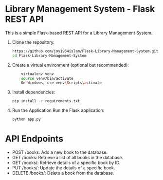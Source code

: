 # Library Management System - Flask REST API

This is a simple Flask-based REST API for a Library Management System.

1. Clone the repository:

   ```bash
   https://github.com/joy1954islam/Flask-Library-Management-System.git
   cd Flask-Library-Management-System
   
2. Create a virtual environment (optional but recommended):
    ```bash
        virtualenv venv
        source venv/bin/activate
        On Windows, use venv\Scripts\activate

3. Install dependencies:

    ```bash
    pip install -r requirements.txt
   
4. Run the Application
Run the Flask application:

    ```bash
    python app.py


# API Endpoints
 - POST /books: Add a new book to the database.
- GET /books: Retrieve a list of all books in the database.
- GET /books/<id>: Retrieve details of a specific book by ID.
- PUT /books/<id>: Update the details of a specific book.
- DELETE /books/<id>: Delete a book from the database.